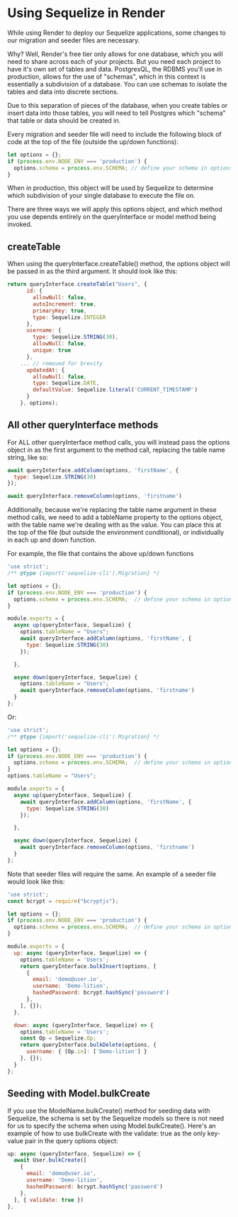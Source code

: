 # Using Sequelize in Render

While using Render to deploy our Sequelize applications, some changes to our migration and seeder files are necessary.

Why? Well, Render's free tier only allows for one database, which you will need to share across each of your projects. But you need each project to have it's own set of tables and data. PostgresQL, the RDBMS you'll use in production, allows for the use of "schemas", which in this context is essentially a subdivision of a database. You can use schemas to isolate the tables and data into discrete sections.

Due to this separation of pieces of the database, when you create tables or insert data into those tables, you will need to tell Postgres which "schema" that table or data should be created in.

Every migration and seeder file will need to include the following block of code at the top of the file (outside the up/down functions):

```JavaScript
let options = {};
if (process.env.NODE_ENV === 'production') {
  options.schema = process.env.SCHEMA; // define your schema in options object
}
```

When in production, this object will be used by Sequelize to determine which subdivision of your single database to execute the file on.

There are three ways we will apply this options object, and which method you use depends entirely on the queryInterface or model method being invoked.

## createTable

When using the queryInterface.createTable() method, the options object will be passed in as the third argument. It should look like this:

```JavaScript
return queryInterface.createTable("Users", {
      id: {
        allowNull: false,
        autoIncrement: true,
        primaryKey: true,
        type: Sequelize.INTEGER
      },
      username: {
        type: Sequelize.STRING(30),
        allowNull: false,
        unique: true
      },
    ... // removed for brevity
      updatedAt: {
        allowNull: false,
        type: Sequelize.DATE,
        defaultValue: Sequelize.literal('CURRENT_TIMESTAMP')
      }
    }, options);
```

## All other queryInterface methods

For ALL other queryInterface method calls, you will instead pass the options object in as the first argument to the method call, replacing the table name string, like so:

```JavaScript
await queryInterface.addColumn(options, 'firstName', {
  type: Sequelize.STRING(30)
});
```

```JavaScript
await queryInterface.removeColumn(options, 'firstname')
```

Additionally, because we're replacing the table name argument in these method calls, we need to add a tableName property to the options object, with the table name we're dealing with as the value. You can place this at the top of the file (but outside the environment conditional), or individually in each up and down function.

For example, the file that contains the above up/down functions

```JavaScript
'use strict';
/** @type {import('sequelize-cli').Migration} */

let options = {};
if (process.env.NODE_ENV === 'production') {
  options.schema = process.env.SCHEMA;  // define your schema in options object
}

module.exports = {
  async up(queryInterface, Sequelize) {
    options.tableName = "Users";
    await queryInterface.addColumn(options, 'firstName', {
      type: Sequelize.STRING(30)
    });

  },

  async down(queryInterface, Sequelize) {
    options.tableName = "Users";
    await queryInterface.removeColumn(options, 'firstname')
  }
};
```

Or:

```JavaScript
'use strict';
/** @type {import('sequelize-cli').Migration} */

let options = {};
if (process.env.NODE_ENV === 'production') {
  options.schema = process.env.SCHEMA;  // define your schema in options object
}
options.tableName = "Users";

module.exports = {
  async up(queryInterface, Sequelize) {
    await queryInterface.addColumn(options, 'firstName', {
      type: Sequelize.STRING(30)
    });

  },

  async down(queryInterface, Sequelize) {
    await queryInterface.removeColumn(options, 'firstname')
  }
};
```

Note that seeder files will require the same. An example of a seeder file would look like this:

```JavaScript
'use strict';
const bcrypt = require("bcryptjs");

let options = {};
if (process.env.NODE_ENV === 'production') {
  options.schema = process.env.SCHEMA;  // define your schema in options object
}

module.exports = {
  up: async (queryInterface, Sequelize) => {
    options.tableName = 'Users';
    return queryInterface.bulkInsert(options, [
      {
        email: 'demo@user.io',
        username: 'Demo-lition',
        hashedPassword: bcrypt.hashSync('password')
      },
    ], {});
  },

  down: async (queryInterface, Sequelize) => {
    options.tableName = 'Users';
    const Op = Sequelize.Op;
    return queryInterface.bulkDelete(options, {
      username: { [Op.in]: ['Demo-lition'] }
    }, {});
  }
};
```

## Seeding with Model.bulkCreate

If you use the ModelName.bulkCreate() method for seeding data with Sequelize, the schema is set by the Sequelize models so there is not need for us to specify the schema when using Model.bulkCreate(). Here's an example of how to use bulkCreate with the validate: true as the only key-value pair in the query options object:

```JavaScript
up: async (queryInterface, Sequelize) => {
  await User.bulkCreate([
    {
      email: 'demo@user.io',
      username: 'Demo-lition',
      hashedPassword: bcrypt.hashSync('password')
    },
  ], { validate: true })
},
```

